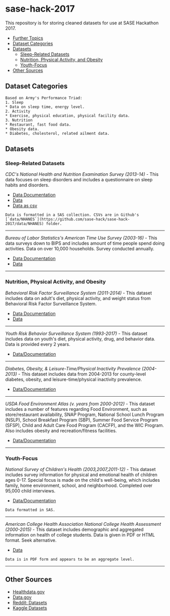 # sase-hack-2017

This repository is for storing cleaned datasets for use at SASE Hackathon 2017.

- [Further Topics](#topics-for-further-description--explanation)
- [Dataset Categories](#dataset-categories)
- [Datasets](#datasets)
	+ [Sleep-Related Datasets](#sleep-related-datasets)
	+ [Nutrition, Physical Activity, and Obesity](#nutrition-physical-activity-and-obesity)
	+ [Youth-Focus](#youth-focus)
- [Other Sources](#other-sources)

## Dataset Categories
```
Based on Army's Performance Triad:
1. Sleep
* Data on sleep time, energy level.
2. Activity
* Exercise, physical education, physical facility data.
3. Nutrition
* Restaurant, fast food data.
* Obesity data.
* Diabetes, cholesterol, related ailment data.
``` 

## Datasets

### Sleep-Related Datasets
*CDC's National Health and Nutrition Examination Survey (2013-14)* - This data focuses on sleep disorders and includes a questionnaire on sleep habits and disorders.
* [Data Documentation](https://wwwn.cdc.gov/Nchs/Nhanes/2013-2014/SLQ_H.htm)
* [Data](https://wwwn.cdc.gov/Nchs/Nhanes/Search/DataPage.aspx?Component=Questionnaire&CycleBeginYear=2013)
* [Data as csv](https://github.com/sase-hack/sase-hack-2017/data/NHANES)
```
Data is formatted in a SAS collection. CSVs are in Github's [`data/NHANES`](https://github.com/sase-hack/sase-hack-2017/data/NHANES) folder.
```
---
*Bureau of Labor Statistics's American Time Use Survey (2003-16)* - This data surveys down to BIPS and includes amount of time people spend doing activities. Data on over 10,000 households. Survey conducted annually.
* [Data Documentation](https://www.bls.gov/tus/)
* [Data](https://www.bls.gov/tus/#data)
---
### Nutrition, Physical Activity, and Obesity
*Behavioral Risk Factor Surveillance System (2011-2014)* - This dataset includes data on adult's diet, physical activity, and weight status from Behavioral Risk Factor Surveillance System.
* [Data Documentation](https://www.cdc.gov/brfss/data_documentation/index.htm)
* [Data](https://catalog.data.gov/dataset/nutrition-physical-activity-and-obesity-behavioral-risk-factor-surveillance-system)
---
*Youth Risk Behavior Surveillance System (1993-2017)* - This dataset includes data on youth's diet, physical activity, drug, and behavior data. Data is provided every 2 years.
* [Data/Documentation](https://www.cdc.gov/healthyyouth/data/yrbs/data.htm)
---
*Diabetes, Obesity, & Leisure-Time/Physical Inactivity Prevalence (2004-2013)* -
This dataset includes data from 2004-2013 for county-level diabetes, obesity, and leisure-time/physical inactivity prevalence.
* [Data/Documentation](https://www.cdc.gov/diabetes/data/countydata/countydataindicators.html)
---
*USDA Food Environment Atlas (v. years from 2000-2012)* -
This dataset includes a number of features regarding Food Environment, such as store/restaurant availability, SNAP Program, National School Lunch Program (NSLP), School Breakfast Program (SBP), Summer Food Service Program (SFSP), Child and Adult Care Food Program (CACFP), and the WIC Program. Also includes obesity and recreation/fitness facilities.
* [Data/Documentation](https://www.ers.usda.gov/data-products/food-environment-atlas/data-access-and-documentation-downloads/)
---
### Youth-Focus
*National Survey of Children's Health (2003,2007,2011-12)* -
This dataset includes survey information for physical and emotional health of children ages 0-17. Special focus is made on the child's well-being, which includes family, home environment, school, and neighborhood. Completed over 95,000 child interviews.
* [Data/Documentation](https://www.cdc.gov/nchs/slaits/nsch.htm)
```
Data formatted in SAS. 
```
---
*American College Health Association National College Health Assessment (2000-2015)* -
This dataset includes demographic and aggregated information on health of college students. Data is given in PDF or HTML format. Seek alternative.
* [Data](http://www.acha-ncha.org/pubs_rpts.html)
```
Data is in PDF form and appears to be an aggregate level.
```
---
## Other Sources
* [Healthdata.gov](https://www.healthdata.gov/search/type/dataset)
* [Data.gov](http://www.data.gov)
* [Reddit: Datasets](http://www.reddit.com/r/datasets)
* [Kaggle Datasets](http://www.kaggle.com/datasets)